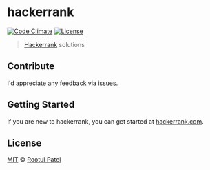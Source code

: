 # hackerrank

[![Code Climate](https://img.shields.io/codeclimate/github/rootulp/hackerrank.svg)](https://codeclimate.com/github/rootulp/hackerrank)
[![License](https://img.shields.io/:license-mit-blue.svg)](https://rootulp.mit-license.org)

> [Hackerrank](https://www.hackerrank.com) solutions

## Contribute

I'd appreciate any feedback via [issues](https://github.com/rootulp/hackerrank/issues/new).

## Getting Started

If you are new to hackerrank, you can get started at [hackerrank.com](https://www.hackerrank.com).

## License

[MIT](https://rootulp.mit-license.org/) © [Rootul Patel](https://rootulp.com)
